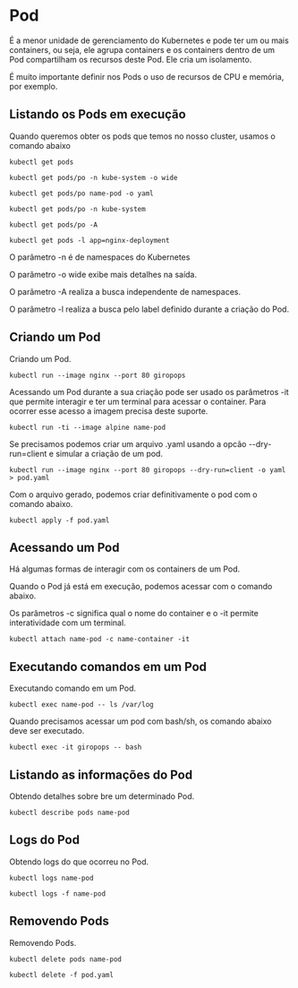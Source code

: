 # Pod

É a menor unidade de gerenciamento do Kubernetes e pode ter um ou mais containers, ou seja, ele agrupa containers e os containers dentro de um Pod compartilham os recursos deste Pod. Ele cria um isolamento.

É muito importante definir nos Pods o uso de recursos de CPU e memória, por exemplo.

## Listando os Pods em execução

Quando queremos obter os pods que temos no nosso cluster, usamos o comando abaixo

```
kubectl get pods

kubectl get pods/po -n kube-system -o wide

kubectl get pods/po name-pod -o yaml

kubectl get pods/po -n kube-system

kubectl get pods/po -A

kubectl get pods -l app=nginx-deployment
```

O parâmetro -n é de namespaces do Kubernetes

O parâmetro -o wide exibe mais detalhes na saída.

O parâmetro -A realiza a busca independente de namespaces.

O parâmetro -l realiza a busca pelo label definido durante a criação do Pod.

## Criando um Pod

Criando um Pod.

```
kubectl run --image nginx --port 80 giropops
```

Acessando um Pod durante a sua criação pode ser usado os parâmetros -it que permite interagir e ter um terminal para acessar o container. Para ocorrer esse acesso a imagem precisa deste suporte.

```
kubectl run -ti --image alpine name-pod
```

Se precisamos podemos criar um arquivo .yaml usando a opcão --dry-run=client e simular a criação de um pod.

```
kubectl run --image nginx --port 80 giropops --dry-run=client -o yaml > pod.yaml
```

Com o arquivo gerado, podemos criar definitivamente o pod com o comando abaixo.

```
kubectl apply -f pod.yaml
```

## Acessando um Pod

Há algumas formas de interagir com os containers de um Pod.

Quando o Pod já está em execução, podemos acessar com o comando abaixo.

Os parâmetros -c significa qual o nome do container e o -it permite interatividade com um terminal.

```
kubectl attach name-pod -c name-container -it
```

## Executando comandos em um Pod

Executando comando em um Pod.

```
kubectl exec name-pod -- ls /var/log
```

Quando precisamos acessar um pod com bash/sh, os comando abaixo deve ser executado.

```
kubectl exec -it giropops -- bash
```

## Listando as informações do Pod

Obtendo detalhes sobre bre um determinado Pod.

```
kubectl describe pods name-pod
```

## Logs do Pod

Obtendo logs do que ocorreu no Pod.

```
kubectl logs name-pod

kubectl logs -f name-pod
```

## Removendo Pods

Removendo Pods.

```
kubectl delete pods name-pod

kubectl delete -f pod.yaml
```
